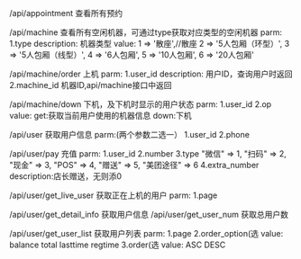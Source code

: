 /api/appointment
查看所有预约

/api/machine
查看所有空闲机器，可通过type获取对应类型的空闲机器
parm:
  1.type
    description:
      机器类型
    value:
      1	=>	'散座',//散座
      2	=>	'5人包厢（环型）',
      3	=>	'5人包厢（线型）',
      4	=>	'6人包厢',
      5	=>	'10人包厢',
      6	=>	'20人包厢'

/api/machine/order
上机
parm:
  1.user_id
    description:
      用户ID，查询用户时返回
  2.machine_id
      机器ID,api/machine接口中返回
      
      
/api/machine/down
下机，及下机时显示的用户状态
parm:
  1.user_id
  2.op
    value:
      get:获取当前用户使用的机器信息
      down:下机
      
/api/user
获取用户信息
parm:(两个参数二选一）
  1.user_id
  2.phone
  
/api/user/pay
充值
parm:
  1.user_id
  2.number
  3.type
    "微信"		=>	1,
    "扫码"		=>	2,
    "现金"		=>	3,
    "POS"		=>	4,
    "赠送"		=>	5,
    "美团途径"	=>	6
  4.extra_number
    description:店长赠送，无则添0
    
/api/user/get_live_user
获取正在上机的用户
parm:
  1.page

/api/user/get_detail_info
获取用户信息
/api/user/get_user_num
获取总用户数


/api/user/get_user_list
获取用户列表
parm:
  1.page
  2.order_option(选
    value:
      balance
      total
      lasttime
      regtime
  3.order(选
    value:
      ASC
      DESC
  
